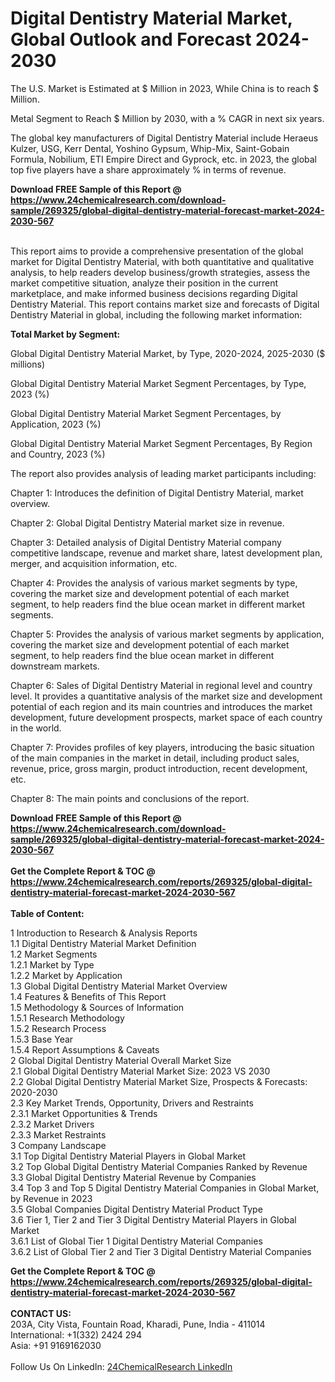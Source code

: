<h1>Digital Dentistry Material Market, Global Outlook and Forecast 2024-2030</h1><p>
The U.S. Market is Estimated at $ Million in 2023, While China is to reach $ Million.</p><p>
Metal Segment to Reach $ Million by 2030, with a % CAGR in next six years.</p><p>
The global key manufacturers of Digital Dentistry Material include Heraeus Kulzer, USG, Kerr Dental, Yoshino Gypsum, Whip-Mix, Saint-Gobain Formula, Nobilium, ETI Empire Direct and Gyprock, etc. in 2023, the global top five players have a share approximately % in terms of revenue.</p><div><b>Download FREE Sample of this Report @ 
            <a href="https://www.24chemicalresearch.com/download-sample/269325/global-digital-dentistry-material-forecast-market-2024-2030-567">
            https://www.24chemicalresearch.com/download-sample/269325/global-digital-dentistry-material-forecast-market-2024-2030-567</a></b></div><br><p>
This report aims to provide a comprehensive presentation of the global market for Digital Dentistry Material, with both quantitative and qualitative analysis, to help readers develop business/growth strategies, assess the market competitive situation, analyze their position in the current marketplace, and make informed business decisions regarding Digital Dentistry Material. This report contains market size and forecasts of Digital Dentistry Material in global, including the following market information:
</p><p>
<strong>Total Market by Segment:</strong></p><p>
Global Digital Dentistry Material Market, by Type, 2020-2024, 2025-2030 ($ millions)</p><p>
Global Digital Dentistry Material Market Segment Percentages, by Type, 2023 (%)</p><p>
</p><p>
Global Digital Dentistry Material Market Segment Percentages, by Application, 2023 (%)</p><p>
</p><p>
Global Digital Dentistry Material Market Segment Percentages, By Region and Country, 2023 (%)</p><p>
</p><p>
The report also provides analysis of leading market participants including:</p><p>
</p><p>
</p><p>
Chapter 1: Introduces the definition of Digital Dentistry Material, market overview.</p><p>
Chapter 2: Global Digital Dentistry Material market size in revenue.</p><p>
Chapter 3: Detailed analysis of Digital Dentistry Material company competitive landscape, revenue and market share, latest development plan, merger, and acquisition information, etc.</p><p>
Chapter 4: Provides the analysis of various market segments by type, covering the market size and development potential of each market segment, to help readers find the blue ocean market in different market segments.</p><p>
Chapter 5: Provides the analysis of various market segments by application, covering the market size and development potential of each market segment, to help readers find the blue ocean market in different downstream markets.</p><p>
Chapter 6: Sales of Digital Dentistry Material in regional level and country level. It provides a quantitative analysis of the market size and development potential of each region and its main countries and introduces the market development, future development prospects, market space of each country in the world.</p><p>
Chapter 7: Provides profiles of key players, introducing the basic situation of the main companies in the market in detail, including product sales, revenue, price, gross margin, product introduction, recent development, etc.</p><p>
Chapter 8: The main points and conclusions of the report.</p><div><b>Download FREE Sample of this Report @ 
            <a href="https://www.24chemicalresearch.com/download-sample/269325/global-digital-dentistry-material-forecast-market-2024-2030-567">
            https://www.24chemicalresearch.com/download-sample/269325/global-digital-dentistry-material-forecast-market-2024-2030-567</a></b></div><br><div><b>Get the Complete Report & TOC @ 
            <a href="https://www.24chemicalresearch.com/reports/269325/global-digital-dentistry-material-forecast-market-2024-2030-567">
            https://www.24chemicalresearch.com/reports/269325/global-digital-dentistry-material-forecast-market-2024-2030-567</a></b></div><br>
            <b>Table of Content:</b><p>1 Introduction to Research & Analysis Reports<br />
    1.1 Digital Dentistry Material Market Definition<br />
    1.2 Market Segments<br />
        1.2.1 Market by Type<br />
        1.2.2 Market by Application<br />
    1.3 Global Digital Dentistry Material Market Overview<br />
    1.4 Features & Benefits of This Report<br />
    1.5 Methodology & Sources of Information<br />
        1.5.1 Research Methodology<br />
        1.5.2 Research Process<br />
        1.5.3 Base Year<br />
        1.5.4 Report Assumptions & Caveats<br />
2 Global Digital Dentistry Material Overall Market Size<br />
    2.1 Global Digital Dentistry Material Market Size: 2023 VS 2030<br />
    2.2 Global Digital Dentistry Material Market Size, Prospects & Forecasts: 2020-2030<br />
    2.3 Key Market Trends, Opportunity, Drivers and Restraints<br />
        2.3.1 Market Opportunities & Trends<br />
        2.3.2 Market Drivers<br />
        2.3.3 Market Restraints<br />
3 Company Landscape<br />
    3.1 Top Digital Dentistry Material Players in Global Market<br />
    3.2 Top Global Digital Dentistry Material Companies Ranked by Revenue<br />
    3.3 Global Digital Dentistry Material Revenue by Companies<br />
    3.4 Top 3 and Top 5 Digital Dentistry Material Companies in Global Market, by Revenue in 2023<br />
    3.5 Global Companies Digital Dentistry Material Product Type<br />
    3.6 Tier 1, Tier 2 and Tier 3 Digital Dentistry Material Players in Global Market<br />
        3.6.1 List of Global Tier 1 Digital Dentistry Material Companies<br />
        3.6.2 List of Global Tier 2 and Tier 3 Digital Dentistry Material Companies</p><div><b>Get the Complete Report & TOC @ 
            <a href="https://www.24chemicalresearch.com/reports/269325/global-digital-dentistry-material-forecast-market-2024-2030-567">
            https://www.24chemicalresearch.com/reports/269325/global-digital-dentistry-material-forecast-market-2024-2030-567</a></b></div><br><b>CONTACT US:</b><br>
            203A, City Vista, Fountain Road, Kharadi, Pune, India - 411014<br>
            International: +1(332) 2424 294<br>
            Asia: +91 9169162030 <br><br>
            Follow Us On LinkedIn: <a href="https://www.linkedin.com/company/24chemicalresearch/">24ChemicalResearch LinkedIn</a>